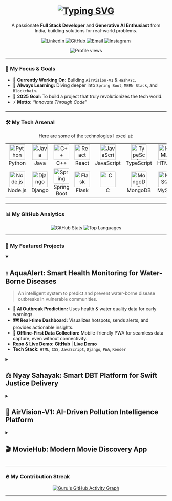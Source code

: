 <div align="center">
  
  <h1>
    <a href="https://git.io/typing-svg">
      <img src="https://readme-typing-svg.herokuapp.com?font=Fira+Code&size=35&duration=3000&pause=1000&color=00D9FF&center=true&vCenter=true&width=600&lines=I'm+Guruprasad+Kumar!;Full+Stack+Developer;Generative+AI+Enthusiast;Innovating+Through+Code" alt="Typing SVG">
    </a>
  </h1>
  
  <p>
    A passionate <strong>Full Stack Developer</strong> and <strong>Generative AI Enthusiast</strong> from India, building solutions for real-world problems.
  </p>

  <p>
    <a href="https://www.linkedin.com/in/guruprasad-k-713994314" target="_blank">
      <img src="https://img.shields.io/badge/LinkedIn-0077B5?style=for-the-badge&logo=linkedin&logoColor=white" alt="LinkedIn"/>
    </a>
    <a href="https://github.com/Guru1316" target="_blank">
      <img src="https://img.shields.io/badge/GitHub-100000?style=for-the-badge&logo=github&logoColor=white" alt="GitHub"/>
    </a>
    <a href="mailto:guruprasadgdr1@gmail.com">
      <img src="https://img.shields.io/badge/Email-D14836?style=for-the-badge&logo=gmail&logoColor=white" alt="Email"/>
    </a>
    <a href="https://instagram.com/guru_1613_" target="_blank">
      <img src="https://img.shields.io/badge/Instagram-E4405F?style=for-the-badge&logo=instagram&logoColor=white" alt="Instagram"/>
    </a>
  </p>
  
  <p>
    <img src="https://komarev.com/ghpvc/?username=Guru1316&label=PROFILE+VIEWS&color=00D9FF&style=flat-square" alt="Profile views" />
  </p>
  
</div>

---

### 🎯 My Focus & Goals

- 🔭 **Currently Working On:** Building `AirVision-V1` & `HashKYC`.
- 🌱 **Always Learning:** Diving deeper into `Spring Boot`, `MERN Stack`, and `Blockchain`.
- 🎯 **2025 Goal:** To build a project that truly revolutionizes the tech world.
- ⚡ **Motto:** *“Innovate Through Code”*

---

### 🛠️ My Tech Arsenal

<p align="center">Here are some of the technologies I excel at:</p>

<table align="center">
  <tr>
    <td align="center" width="96">
      <img src="https://cdn.jsdelivr.net/gh/devicons/devicon/icons/python/python-original.svg" width="48" height="48" alt="Python" />
      <br>Python
    </td>
    <td align="center" width="96">
      <img src="https://cdn.jsdelivr.net/gh/devicons/devicon/icons/java/java-original.svg" width="48" height="48" alt="Java" />
      <br>Java
    </td>
    <td align="center" width="96">
      <img src="https://cdn.jsdelivr.net/gh/devicons/devicon/icons/cplusplus/cplusplus-original.svg" width="48" height="48" alt="C++" />
      <br>C++
    </td>
     <td align="center" width="96">
      <img src="https://cdn.jsdelivr.net/gh/devicons/devicon/icons/react/react-original.svg" width="48" height="48" alt="React" />
      <br>React
    </td>
    <td align="center" width="96">
      <img src="https://cdn.jsdelivr.net/gh/devicons/devicon/icons/javascript/javascript-original.svg" width="48" height="48" alt="JavaScript" />
      <br>JavaScript
    </td>
    <td align="center" width="96">
      <img src="https://cdn.jsdelivr.net/gh/devicons/devicon/icons/typescript/typescript-original.svg" width="48" height="48" alt="TypeScript" />
      <br>TypeScript
    </td>
     <td align="center" width="96">
      <img src="https://cdn.jsdelivr.net/gh/devicons/devicon/icons/html5/html5-original.svg" width="48" height="48" alt="HTML5" />
      <br>HTML5
    </td>
     <td align="center" width="96">
      <img src="https://cdn.jsdelivr.net/gh/devicons/devicon/icons/css3/css3-original.svg" width="48" height="48" alt="CSS3" />
      <br>CSS3
    </td>
  </tr>
  <tr>
    <td align="center" width="96">
      <img src="https://cdn.jsdelivr.net/gh/devicons/devicon/icons/nodejs/nodejs-original.svg" width="48" height="48" alt="Node.js" />
      <br>Node.js
    </td>
    <td align="center" width="96">
      <img src="https://cdn.jsdelivr.net/gh/devicons/devicon/icons/django/django-plain.svg" width="48" height="48" alt="Django" />
      <br>Django
    </td>
    <td align="center" width="96">
      <img src="https://cdn.jsdelivr.net/gh/devicons/devicon/icons/spring/spring-original.svg" width="48" height="48" alt="Spring Boot" />
      <br>Spring Boot
    </td>
    <td align="center" width="96">
      <img src="https://cdn.jsdelivr.net/gh/devicons/devicon/icons/flask/flask-original.svg" width="48" height="48" alt="Flask" />
      <br>Flask
    </td>
     <td align="center" width="96">
      <img src="https://cdn.jsdelivr.net/gh/devicons/devicon/icons/c/c-original.svg" width="48" height="48" alt="C" />
      <br>C
    </td>
    <td align="center" width="96">
      <img src="https://cdn.jsdelivr.net/gh/devicons/devicon/icons/mongodb/mongodb-original.svg" width="48" height="48" alt="MongoDB" />
      <br>MongoDB
    </td>
    <td align="center" width="96">
      <img src="https://cdn.jsdelivr.net/gh/devicons/devicon/icons/mysql/mysql-original.svg" width="48" height="48" alt="MySQL" />
      <br>MySQL
    </td>
    <td align="center" width="96">
      <img src="https://cdn.jsdelivr.net/gh/devicons/devicon/icons/vscode/vscode-original.svg" width="48" height="48" alt="VS Code" />
      <br>VS Code
    </td>
  </tr>
</table>

---

### 📊 My GitHub Analytics

<div align="center">
  <img src="https://github-readme-stats.vercel.app/api?username=Guru1316&show_icons=true&theme=tokyonight" alt="GitHub Stats" />
  <img src="https://github-readme-stats.vercel.app/api/top-langs/?username=Guru1316&layout=compact&langs_count=8&theme=tokyonight" alt="Top Languages"/>
</div>

---

### 🚀 My Featured Projects

<details open>
<summary><h2>💧 AquaAlert: Smart Health Monitoring for Water-Borne Diseases</h2></summary>
  
> An intelligent system to predict and prevent water-borne disease outbreaks in vulnerable communities.

- **🤖 AI Outbreak Prediction:** Uses health & water quality data for early warnings.
- **🗺️ Real-time Dashboard:** Visualizes hotspots, sends alerts, and provides actionable insights.
- **📱 Offline-First Data Collection:** Mobile-friendly PWA for seamless data capture, even without connectivity.
- **Repo & Live Demo:** **[GitHub](https://github.com/Guru1316/AquaAlert)** | **[Live Demo](https://aqua-alert-web.onrender.com/)**
- **Tech Stack:** `HTML`, `CSS`, `JavaScript`, `Django`, `PWA`, `Render`

</details>

<details>
<summary><h2>⚖️ Nyay Sahayak: Smart DBT Platform for Swift Justice Delivery</h2></summary>
  
> A platform designed to provide swift, transparent, and dignified financial assistance to victims.

- **🖥️ Smart Verification Dashboard:** Enables fast and transparent verification by officials.
- **📱 Secure Document Upload:** Simple, offline-first PWA for victims to submit documents safely.
- **💸 Real-Time Tracking:** Complete transparency with live tracking of Direct Benefit Transfers.
- **Repo & Live Demo:** **[GitHub](https://github.com/Guru1316/Nyay-Sahayak)** | **[Live Demo](https://nyay-sahayak.netlify.app/)**
- **Tech Stack:** `React`, `Node.js`, `Express`, `MongoDB`, `PWA`, `Netlify`

</details>

<details>
<summary><h2>🚀 AirVision-V1: AI-Driven Pollution Intelligence Platform</h2></summary>

> A platform leveraging AI to forecast air quality and provide actionable intelligence for citizens and policymakers.
  
- **🌬️ Air Quality Forecasting:** Predicts pollution levels to help individuals plan their activities.
- **🗺️ Smart Route Suggestions:** Recommends cleaner commute routes based on real-time data.
- **📊 Live Dashboard:** Interactive data visualization for public awareness and policy-making.
- **Repo & Live Demo:** **[GitHub](https://github.com/Guru1316/AirVision-v1-)** | **[Live Demo](https://airvision-v1.streamlit.app/)**
- **Tech Stack:** `Python`, `Streamlit`, `RandomForest`, `Scikit-learn`, `Plotly`

</details>

<details>
<summary><h2>🎬 MovieHub: Modern Movie Discovery App</h2></summary>

> A sleek, modern application for discovering popular, top-rated, and upcoming movies.

- **🎥 Browse & Discover:** Explore extensive movie catalogs with ease.
- **🔍 Advanced Search & Filter:** Find movies by title and filter by genre.
- **🔖 Bookmark Favorites:** Save movies to a personal watchlist.
- **Repo & Live Demo:** **[GitHub](https://github.com/Guru1316/MovieHub)** | **[Live Demo](https://guru1316.github.io/MovieHub)**
- **Tech Stack:** `React`, `Axios`, `TMDB API`, `CSS`, `Vite`

</details>

---

### 🔥 My Contribution Streak

<div align="center">
  <a href="https://github.com/Guru1316">
    <img src="https://github-readme-activity-graph.vercel.app/graph?username=Guru1316&theme=react-dark&hide_border=true" alt="Guru's GitHub Activity Graph"/>
  </a>
</div>

---
